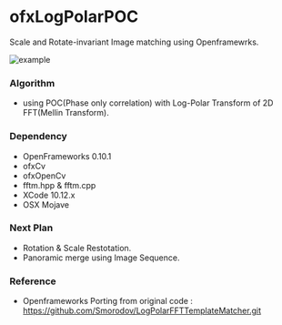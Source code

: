 # ofxLogPolarPOC
Scale and Rotate-invariant Image matching using Openframewrks.

![ example]( https://github.com/bemoregt/ofxLogPolarPOC/blob/master/test.png "example")

### Algorithm
- using POC(Phase only correlation) with Log-Polar Transform of 2D FFT(Mellin Transform).

### Dependency
- OpenFrameworks 0.10.1
- ofxCv
- ofxOpenCv
- fftm.hpp & fftm.cpp
- XCode 10.12.x
- OSX Mojave

### Next Plan
- Rotation & Scale Restotation.
- Panoramic merge using Image Sequence. 

### Reference
- Openframeworks Porting from original code : https://github.com/Smorodov/LogPolarFFTTemplateMatcher.git
